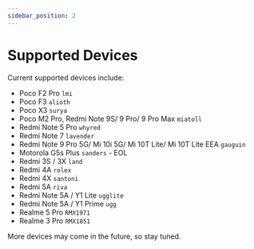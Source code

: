 ```yaml
---
sidebar_position: 2
---
```


# Supported Devices #

Current supported devices include:

- Poco F2 Pro `lmi`
- Poco F3 `alioth`
- Poco X3 `surya`
- Poco M2 Pro, Redmi Note 9S/ 9 Pro/ 9 Pro Max `miatoll`
- Redmi Note 5 Pro `whyred`
- Redmi Note 7 `lavender`
- Redmi Note 9 Pro 5G/ Mi 10i 5G/ Mi 10T Lite/ Mi 10T Lite EEA `gauguin`
- Motorola G5s Plus `sanders` - EOL
- Redmi 3S / 3X `land`
- Redmi 4A `rolex`
- Redmi 4X `santoni`
- Redmi 5A `riva`
- Redmi Note 5A / Y1 Lite `ugglite`
- Redmi Note 5A / Y1 Prime `ugg`
- Realme 5 Pro `RMX1971`
- Realme 3 Pro `RMX1851`
 
More devices may come in the future, so stay tuned.
